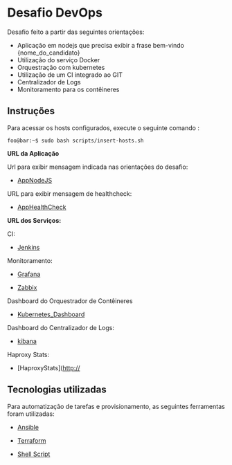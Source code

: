 # Desafio DevOps

Desafio feito a partir das seguintes orientações:

- Aplicação em nodejs que precisa exibir a frase bem-vindo {nome_do_candidato} 
- Utilização do serviço Docker
- Orquestração com kubernetes
- Utilização de um CI integrado ao GIT
- Centralizador de Logs
- Monitoramento para os contêineres


## Instruções
Para acessar os hosts configurados, execute o seguinte comando :

```console
foo@bar:~$ sudo bash scripts/insert-hosts.sh
```

<strong>URL da Aplicação</strong>

Url para exibir mensagem indicada nas orientações do desafio:

- [AppNodeJS](http://app.desafio)

URL para exibir mensagem de healthcheck:
  
- [AppHealthCheck](http://app.desafio/actuator/health)


<strong>URL dos Serviços:</strong>

CI:

- [Jenkins](http://jenkins.desafio)

Monitoramento:

- [Grafana](http://grafana.desafio)

- [Zabbix](http://zabbix.desafio)

Dashboard do Orquestrador de Contêineres

- [Kubernetes_Dashboard](http://dash.k8s.desafio)

Dashboard do Centralizador de Logs:

- [kibana](http://kibana.desafio)

Haproxy Stats:

- [HaproxyStats]([http://](http://104.196.164.201:81/stats)


## Tecnologias utilizadas

Para automatização de tarefas e provisionamento, as seguintes ferramentas foram utilizadas:

- [Ansible](https://github.com/analiviameister/desafio-devops/tree/master/ansible)
  
- [Terraform](https://github.com/analiviameister/desafio-devops/tree/master/terraform)
  
- [Shell Script](https://github.com/analiviameister/desafio-devops/tree/master/scripts)

